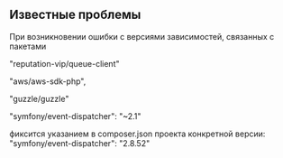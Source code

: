 ## Известные проблемы

При возникновении ошибки с версиями зависимостей, связанных с пакетами 

"reputation-vip/queue-client"
 
 "aws/aws-sdk-php",
 
 "guzzle/guzzle"
 
 "symfony/event-dispatcher": "~2.1" 
 
 фиксится указанием в composer.json проекта конкретной версии:
"symfony/event-dispatcher": "2.8.52"